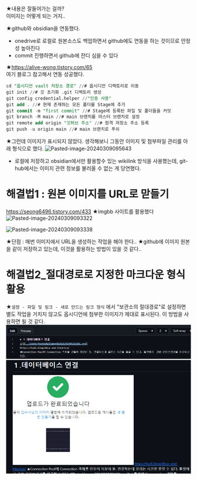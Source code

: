 ★내용은 잘들어가는 걸까? <br> 이미지는 어떻게 되는 거지..

★github와 obsidian을 연동했다.
- onedrive로 로컬로 원본소스도 백업하면서 github에도 연동을 하는 것이므로 안정성 높아진다
- commit 진행하면서 github에 잔디 심을 수 있다

★https://alive-wong.tistory.com/65 <br> 여기 블로그 참고해서 연동 성공했다.
```SQL
cd "옵시디언 vault 저장소 경로" //# 옵시디언 디렉토리로 이동
git init //# 깃 초기화 .git 디렉토리 생성
git config credential.helper //"인증 사용"
git add . //# 현재 존재하는 모든 폴더를 Stage에 추가
git commit -m "first commit" //# Stage에 등록된 파일 및 폴더들을 커밋
git branch -M main //# main 브랜치를 마스터 브랜치로 설정
git remote add origin "깃허브 주소" //# 원격 저장소 주소 등록
git push -u origin main //# main 브랜치로 푸쉬
```

★그런데 이미지가 표시되지 않았다. 생각해보니 그동안 이미지 및 첨부파일 관리를  아래 형식으로 했다. <img src="https://i.ibb.co/jTSKkkb/Pasted-image-20240309095643.png" alt="Pasted-image-20240309095643" border="0">
- 로컬에 저장하고 obsidian에서만 활용할수 있는 wikilink 방식을 사용했는데, git-hub에서는 이미지 관련 정보를 불러올 수 없는 게 당연했다.



# 해결법1 : 원본 이미지를 URL로 맏들기
https://seong6496.tistory.com/433
★imgbb 사이트를 활용했다
<img src="https://i.ibb.co/V3d9bpt/Pasted-image-20240309093322.png" alt="Pasted-image-20240309093322" border="0">

<img src="https://i.ibb.co/MpxLSYM/Pasted-image-20240309093338.png" alt="Pasted-image-20240309093338" border="0">

★단점 : 매번 이미지에서 URL을 생성하는 작업을 해야 한다..
★github에 이미지 원본을 같이 저장하고 있는데, 이것을 활용하는 방법이 있을 것 같다..



# 해결법2_절대경로로 지정한 마크다운 형식 활용
★`설정 - 파일 및 링크 - 새로 만드는 링크 형식` 에서 "보관소의 절대경로"로 설정하면 별도 작업을 거치지 않고도 옵시디언에 첨부한 이미지가 제대로 표시된다. 이 방법을 사용하면 될 것 같다.
![](image/Pasted%20image%2020240309103803.png)
![](image/Pasted%20image%2020240309103813.png)
